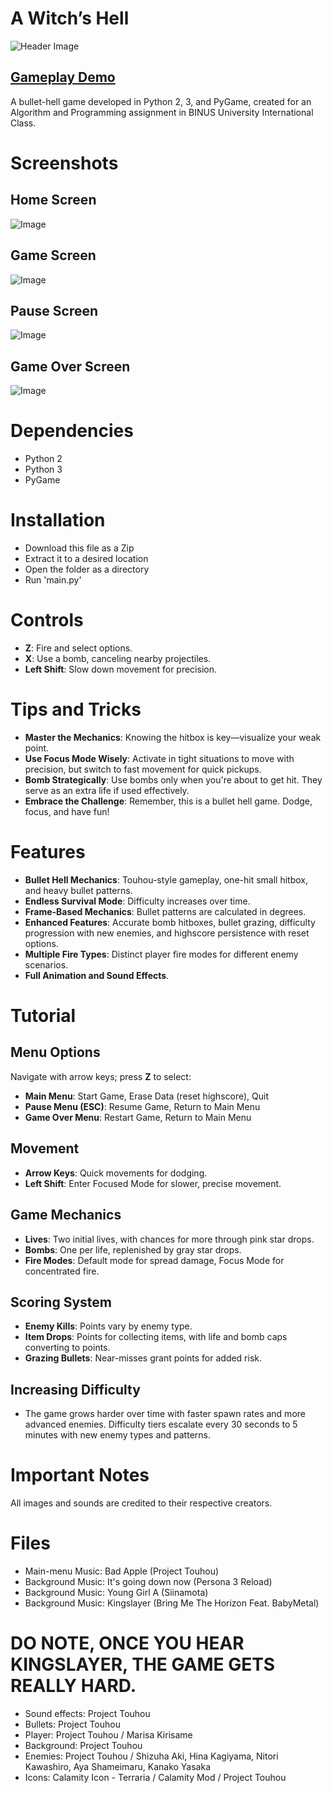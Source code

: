 # A Witch’s Hell

![Header Image](images/title.png)

## [Gameplay Demo](https://youtu.be/9jMt8xT-MtA)
A bullet-hell game developed in Python 2, 3, and PyGame, created for an Algorithm and Programming assignment in BINUS University International Class.

# Screenshots
## Home Screen
![Image](images/screenshot4.png)

## Game Screen
![Image](images/screenshot3.png)

## Pause Screen
![Image](images/screenshot2.png)

## Game Over Screen
![Image](images/screenshot1.png)

# Dependencies
- Python 2
- Python 3
- PyGame

# Installation
- Download this file as a Zip
- Extract it to a desired location
- Open the folder as a directory
- Run 'main.py'

# Controls
- **Z**: Fire and select options.
- **X**: Use a bomb, canceling nearby projectiles.
- **Left Shift**: Slow down movement for precision.

# Tips and Tricks

- **Master the Mechanics**: Knowing the hitbox is key—visualize your weak point.
- **Use Focus Mode Wisely**: Activate in tight situations to move with precision, but switch to fast movement for quick pickups.
- **Bomb Strategically**: Use bombs only when you're about to get hit. They serve as an extra life if used effectively.
- **Embrace the Challenge**: Remember, this is a bullet hell game. Dodge, focus, and have fun!

# Features
- **Bullet Hell Mechanics**: Touhou-style gameplay, one-hit small hitbox, and heavy bullet patterns.
- **Endless Survival Mode**: Difficulty increases over time.
- **Frame-Based Mechanics**: Bullet patterns are calculated in degrees.
- **Enhanced Features**: Accurate bomb hitboxes, bullet grazing, difficulty progression with new enemies, and highscore persistence with reset options.
- **Multiple Fire Types**: Distinct player fire modes for different enemy scenarios.
- **Full Animation and Sound Effects**.

# Tutorial

## Menu Options
Navigate with arrow keys; press **Z** to select:
- **Main Menu**: Start Game, Erase Data (reset highscore), Quit
- **Pause Menu (ESC)**: Resume Game, Return to Main Menu
- **Game Over Menu**: Restart Game, Return to Main Menu

## Movement
- **Arrow Keys**: Quick movements for dodging.
- **Left Shift**: Enter Focused Mode for slower, precise movement.

## Game Mechanics
- **Lives**: Two initial lives, with chances for more through pink star drops.
- **Bombs**: One per life, replenished by gray star drops.
- **Fire Modes**: Default mode for spread damage, Focus Mode for concentrated fire.

## Scoring System
- **Enemy Kills**: Points vary by enemy type.
- **Item Drops**: Points for collecting items, with life and bomb caps converting to points.
- **Grazing Bullets**: Near-misses grant points for added risk.

## Increasing Difficulty
- The game grows harder over time with faster spawn rates and more advanced enemies. Difficulty tiers escalate every 30 seconds to 5 minutes with new enemy types and patterns.

# Important Notes
All images and sounds are credited to their respective creators.

# Files
- Main-menu Music: Bad Apple (Project Touhou)
- Background Music: It's going down now (Persona 3 Reload)
- Background Music: Young Girl A (Siinamota)
- Background Music: Kingslayer (Bring Me The Horizon Feat. BabyMetal)

# DO NOTE, ONCE YOU HEAR KINGSLAYER, THE GAME GETS REALLY HARD.

- Sound effects: Project Touhou
- Bullets: Project Touhou
- Player: Project Touhou / Marisa Kirisame
- Background: Project Touhou 
- Enemies: Project Touhou / Shizuha Aki, Hina Kagiyama, Nitori Kawashiro, Aya Shameimaru, Kanako Yasaka
- Icons: Calamity Icon - Terraria / Calamity Mod / Project Touhou
